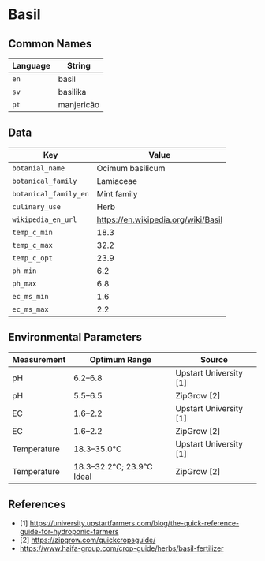 # Basil

## Common Names

Language|String
-|-
`en`|basil
`sv`|basilika
`pt`|manjericão


## Data

Key|Value
-|-
`botanial_name`|Ocimum basilicum
`botanical_family`|Lamiaceae
`botanical_family_en`|Mint family
`culinary_use`|Herb
`wikipedia_en_url`|https://en.wikipedia.org/wiki/Basil
`temp_c_min`|18.3
`temp_c_max`|32.2
`temp_c_opt`|23.9
`ph_min`|6.2
`ph_max`|6.8
`ec_ms_min`|1.6
`ec_ms_max`|2.2


## Environmental Parameters

Measurement | Optimum Range | Source
--- | --- | ---
pH | 6.2–6.8 | Upstart University [1]
pH | 5.5–6.5 | ZipGrow [2]
EC | 1.6–2.2 | Upstart University [1]
EC | 1.6–2.2  | ZipGrow [2]
Temperature | 18.3–35.0°C | Upstart University [1]
Temperature | 18.3–32.2°C; 23.9°C Ideal | ZipGrow [2]


## References

* [1] https://university.upstartfarmers.com/blog/the-quick-reference-guide-for-hydroponic-farmers
* [2] https://zipgrow.com/quickcropsguide/
* https://www.haifa-group.com/crop-guide/herbs/basil-fertilizer
